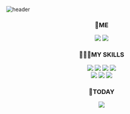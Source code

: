 ![header](https://capsule-render.vercel.app/api?type=waving&color=auto&text=areumJang&animation=twinkling&fontColor=fff)

<h3 align="center">🍒ME</h3>
<p align="center">
<a href="mailto:jangareum03@gmail.com"><img src="https://img.shields.io/badge/Gmail-EA4335?style=flat-square&logo=Gmail&logoColor=white" /></a>
<a href="https://areum.tistory.com/"><img src="https://img.shields.io/badge/Blogger-FF5722?style=flat-square&logo=Blogger&logoColor=white" /></a>
</p>


<h3 align="center">🙆🏻‍♀️MY SKILLS</h3>
<p align="center">
<img src="https://img.shields.io/badge/HTML5-E34F26?style=flat-square&logo=HTML5&logoColor=white" />
<img src="https://img.shields.io/badge/CSS3-1572B6?style=flat-square&logo=CSS3&logoColor=white" />
<img src="https://img.shields.io/badge/JavaScript-E3CB1E?style=flat-square&logo=JavaScript&logoColor=white" />
<img src="https://img.shields.io/badge/Java-007396?style=flat-square&logo=Java&logoColor=white" /><br>
<img src="https://img.shields.io/badge/Spring-6DB33F?style=flat-square&logo=Spring&logoColor=white" />
<img src="https://img.shields.io/badge/Oracle-F80000?style=flat-square&logo=Oracle&logoColor=white" />
<img src="https://img.shields.io/badge/ApacheTomcat-F8DC75?style=flat-square&logo=ApacheTomcat&logoColor=white" />
</p>


<h3 align="center">🌹TODAY</h3>
<p align="center">
<a href="https://hits.seeyoufarm.com"><img src="https://hits.seeyoufarm.com/api/count/incr/badge.svg?url=https%3A%2F%2Fgithub.com%2Fgjbae1212%2Fhit-counter&count_bg=%233DA4C8&title_bg=%23535358&icon=&icon_color=%23E7E7E7&title=hits&edge_flat=false"/></a>
</p>

<!--

**jangareum03/jangareum03** is a ✨ _special_ ✨ repository because its `README.md` (this file) appears on your GitHub profile.

Here are some ideas to get you started:

- 🔭 I’m currently working on ...
- 🌱 I’m currently learning ...
- 👯 I’m looking to collaborate on ...
- 🤔 I’m looking for help with ...
- 💬 Ask me about ...
- 📫 How to reach me: ...
- 😄 Pronouns: ...
- ⚡ Fun fact: ...
-->

